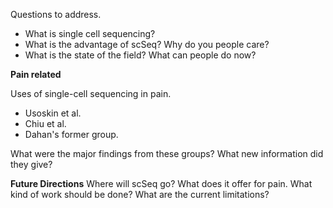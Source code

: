 Questions to address.
- What is single cell sequencing?
- What is the advantage of scSeq? Why do you people care?
- What is the state of the field? What can people do now?


**Pain related**

Uses of single-cell sequencing in pain.
- Usoskin et al.
- Chiu et al. 
- Dahan's former group. 

What were the major findings from these groups?
What new information did they give?

**Future Directions**
Where will scSeq go? What does it offer for pain. What kind of work should be done? What are the current limitations?